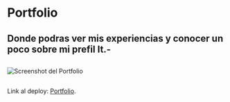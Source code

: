 # Portfolio <br/>
## Donde podras ver mis experiencias y conocer un poco sobre mi prefil It.-

##
![Screenshot del Portfolio](https://i.ibb.co/WVFGT4m/portfolio.png)
##
Link al deploy:  [Portfolio](https://portfolio-fullstack-liart.vercel.app/).
